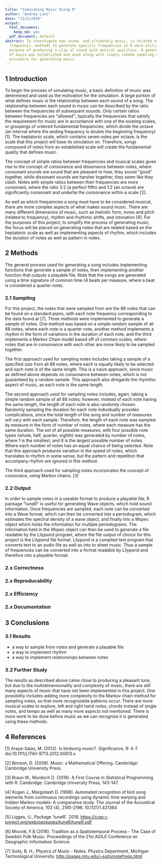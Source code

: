 ```yaml
---
title: "Simulating Music Using R"
author: "Andrea Lanz"
date: "12/2/2018"
output:
  html_document:
    keep_md: yes
  pdf_document: default
abstract: To investigate how sound, and ultimately music, is related to data (specifically
  frequency), methods to generate specific frequencies in R were utilized for the
  purpose of producing a clip of sound with musical qualities. A general definition
  of music was established and used along with simple random sampling and a Markov Chain model to implement a
  procedure for generating music.
---
```




## 1  Introduction
  To begin the process of simulating music, a basic definition of music was determined and used as the motivation for the simulation. A large portion of what defines music is the relationship between each sound of a song. The relationship between each sound in music can be described by the ratio between the frequencies of subsequent sounds. Only certain ratios between frequencies are "allowed"; typically the frequencies that satisfy the requirement for music are in accordance with one of the existing scales, or groupings of ordered fundamental frequencies, which divide the octave (an interval where the ending frequency is double the beginning frequency) [1]. The heptatonic scale, which contains seven notes per octave, is the scale that this project will base its simulation on. Therefore, songs composed of notes from an established scale will create the fundamental quality that defines music.

The concept of simple ratios between frequencies and musical scales gives rise to the concept of consonance and dissonance between notes, where consonant sounds are sound that are pleasant to hear, they sound "good" together, while dissonant sounds are harsher together, they seem like they clash. Notes with simple ratios between their frequencies  are more consonant, where the ratio 3:2 (a perfect fifth) and 1:2 (an octave) are significantly consonant and underlie the consonance within a scale [2].

As well as which frequencies a song must have to be considered musical, there are more complex aspects of what makes sound music. There are many different dimensions of music, such as melodic form, tones and pitch (related to frequency), rhythm and rhythmic shifts, and intonation [6]. For the purposes of this project, to simplify the process of generating music, the focus will be placed on generating notes that are related based on the heptatonic scale as well as implementing aspects of rhythm, which includes the duration of notes as well as pattern in notes.

## 2 Methods
The general process used for generating a song includes implementing functions that generate a sample of notes, then implementing another function that outputs a playable file. Note that the songs are generated using a time signature of common time (4 beats per measure, where a beat is considered a quarter note). 

### 2.1 Sampling
For this project, the notes that were sampled from are the 88 notes that can be found on a standard piano, with each note frequency corresponding to the data found at [7]. Three methods were implemented to generate a sample of notes. One method was based on a simple random sample of all 88 notes, where each note is a quarter note, another method implements a rhythm in the form of variations in the duration of each note, and the third implements a Markov Chain model based off of common scales, where notes that are in consonance with each other are more likely to be sampled together.

The first approach used for sampling notes includes taking a sample of a specified size from all 88 notes, where each is equally likely to be selected and each note is of the same length. This is a naive approach, since music as defined above depends on consonance between notes, which is not guaranteed by a random sample. This approach also diregards the rhymthic aspect of music, as each note is the same length.

The second approach used for sampling notes includes, again, taking a simple random sample of all 88 notes; however, instead of each note having the same length, the length of each note is also randomly chosen. Randomly sampling the duration for each note individually provides complications, since the total length of the song and number of measures will vary with each sample. Therefore, the length of each note was sampled by measure in the form of number of notes, where each measure has the same duration. The set of all possible measures, with four possible note types (whole, half, quarter, eighth) was generated by number of notes, where 1 is the smallest, and 8 is the largest possible number of notes. Where each number of notes has an equal chance of being selected. Note that this approach produces variation in the speed of notes, which translates to rhythm in some sense, but the pattern and repetition that accompany rhythm are ignored in this method.

The third approach used for sampling notes incorporates the concept of consonace, using Markov chains. [3]

### 2.2 Output
In order to sample notes in a useable format to produce a playable file, R package "tuneR" is useful for generating Wave objects, which hold sound information. Once frequencies are sampled, each note can be converted into a Wave format, which can then be converted into a periodogram, which estimates the spectral density of a wave object, and finally into a Wspec object which holds the information for multiple periodograms. The information held in the Wspec object can then be used to generate a file readable by the Lilypond program, where the file output of choice for this project is the Lilypond file format. Lilypond is a compiled text program that converts text to an audio file as well as into to sheet music. Thus a sample of frequencies can be converted into a format readable by Lilypond and therefore into a playable format.

### 2.x Correctness

### 2.x Reproducability

### 2.x Efficiency

### 2.x Documentation

## 3 Conclusions

### 3.1 Results
 - a way to sample from notes and generate a playable file
 - a way to implement rhythm
 - a way to implement relationships between notes

### 3.2 Further Study
  The results as described above came close to producing a pleasant tune, but due to the multidimensionality and complexity of music, there are still many aspects of music that have not been implemented in this project. One possibility includes adding more complexity to the Markov chain method for sampling notes, so that more recognizable patterns occur. There are more musical scales to explore, left and right hand notes, chords instead of single notes, and tempo as well as many more aspects not mentioned. There is more work to be done before music as we can recognize it is generated using these methods.

## 4 References

[1] Araya-Salas, M. (2012). Is birdsong music?. Significance, 9: 4-7. doi:10.1111/j.1740-9713.2012.00613.x

[2] Benson, D. (2008). Music: a Mathematical Offering. Cambridge: Cambridge University Press.

[3] Braun W., Murdoch D. (2016). A First Course in Statistical Programming with R. Cambridge: Cambridge University Press, 143-147.

[4] Kogan J., Margoliash D. (1998). Automated recognition of bird song elements from continuous recordings using dynamic time warping and hidden Markov models: A comparative study. The Journal of the Acoustical Society of America, 103 (4), 2185-2196. 10.1121/1.421364

[5] Ligges, U., Package 'tuneR'. 2018. https://cran.r-project.org/web/packages/tuneR/tuneR.pdf

[6] Mocnik, F.B (2018). Tradition as a Spatiotemporal Process - The Case of Swedish Folk Music. Proceedings of the 21st AGILE Conference on Geographic Information Science.

[7] Suits, B. H., Physics of Music - Notes. Physics Department, Michigan Technological University. http://pages.mtu.edu/~suits/notefreqs.html
